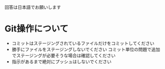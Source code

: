 回答は日本語でお願いします

# Git操作について
- コミットはステージングされているファイルだけをコミットしてください
- 勝手にファイルをステージングしないでください
  コミット単位の問題で追加でステージングが必要そうな場合は確認してください
- 指示があるまで絶対にプッシュはしないでください
